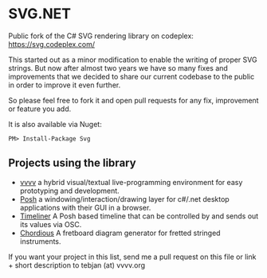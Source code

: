 # SVG.NET

Public fork of the C# SVG rendering library on codeplex: https://svg.codeplex.com/

This started out as a minor modification to enable the writing of proper SVG strings. But now after almost two years we have so many fixes and improvements that we decided to share our current codebase to the public in order to improve it even further.

So please feel free to fork it and open pull requests for any fix, improvement or feature you add.

It is also available via Nuget:

```
PM> Install-Package Svg
```

## Projects using the library

* [vvvv](http://vvvv.org) a hybrid visual/textual live-programming environment for easy prototyping and development.
* [Posh](https://github.com/vvvv/Posh) a windowing/interaction/drawing layer for c#/.net desktop applications with their GUI in a browser. 
* [Timeliner](https://github.com/vvvv/Timeliner) A Posh based timeline that can be controlled by and sends out its values via OSC.
* [Chordious](http://chordious.com) A fretboard diagram generator for fretted stringed instruments.

If you want your project in this list, send me a pull request on this file or link + short description to tebjan (at) vvvv.org
